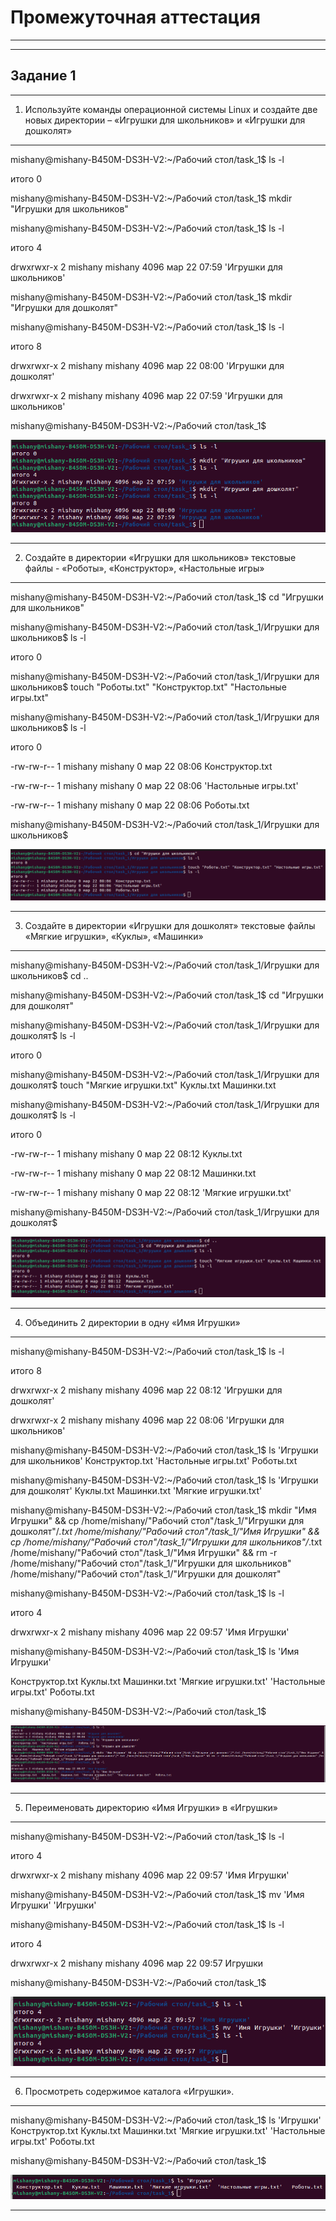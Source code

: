 # Промежуточная аттестация
___
___ 

## Задание 1

***

1)   Используйте команды операционной системы Linux и создайте две новых директории – «Игрушки для школьников» и «Игрушки для дошколят»

***
mishany@mishany-B450M-DS3H-V2:~/Рабочий стол/task_1$ ls -l

итого 0

mishany@mishany-B450M-DS3H-V2:~/Рабочий стол/task_1$ mkdir "Игрушки для школьников"

mishany@mishany-B450M-DS3H-V2:~/Рабочий стол/task_1$ ls -l

итого 4

drwxrwxr-x 2 mishany mishany 4096 мар 22 07:59 'Игрушки для школьников'

mishany@mishany-B450M-DS3H-V2:~/Рабочий стол/task_1$ mkdir "Игрушки для дошколят"

mishany@mishany-B450M-DS3H-V2:~/Рабочий стол/task_1$ ls -l

итого 8

drwxrwxr-x 2 mishany mishany 4096 мар 22 08:00 'Игрушки для дошколят'

drwxrwxr-x 2 mishany mishany 4096 мар 22 07:59 'Игрушки для школьников'

mishany@mishany-B450M-DS3H-V2:~/Рабочий стол/task_1$

![создание двух новых директории – «Игрушки для школьников» и «Игрушки для дошколят»](image/1.png)

***

2)   Создайте в директории «Игрушки для школьников» текстовые файлы - «Роботы», «Конструктор», «Настольные игры»
***
mishany@mishany-B450M-DS3H-V2:~/Рабочий стол/task_1$ cd "Игрушки для школьников"

mishany@mishany-B450M-DS3H-V2:~/Рабочий стол/task_1/Игрушки для школьников$ ls -l

итого 0

mishany@mishany-B450M-DS3H-V2:~/Рабочий стол/task_1/Игрушки для школьников$ touch "Роботы.txt" "Конструктор.txt" "Настольные игры.txt"

mishany@mishany-B450M-DS3H-V2:~/Рабочий стол/task_1/Игрушки для школьников$ ls -l

итого 0

-rw-rw-r-- 1 mishany mishany 0 мар 22 08:06  Конструктор.txt

-rw-rw-r-- 1 mishany mishany 0 мар 22 08:06 'Настольные игры.txt'

-rw-rw-r-- 1 mishany mishany 0 мар 22 08:06  Роботы.txt

mishany@mishany-B450M-DS3H-V2:~/Рабочий стол/task_1/Игрушки для школьников$ 

![Создание в директории «Игрушки для школьников» текстовые файлы - «Роботы», «Конструктор», «Настольные игры»Alt text](image/2.png)

***

3)    Создайте в директории «Игрушки для дошколят» текстовые файлы «Мягкие игрушки», «Куклы», «Машинки»

***
mishany@mishany-B450M-DS3H-V2:~/Рабочий стол/task_1/Игрушки для школьников$ cd ..

mishany@mishany-B450M-DS3H-V2:~/Рабочий стол/task_1$ cd "Игрушки для дошколят"

mishany@mishany-B450M-DS3H-V2:~/Рабочий стол/task_1/Игрушки для дошколят$ ls -l

итого 0

mishany@mishany-B450M-DS3H-V2:~/Рабочий стол/task_1/Игрушки для дошколят$ touch "Мягкие игрушки.txt" Куклы.txt Машинки.txt

mishany@mishany-B450M-DS3H-V2:~/Рабочий стол/task_1/Игрушки для дошколят$ ls -l

итого 0

-rw-rw-r-- 1 mishany mishany 0 мар 22 08:12  Куклы.txt

-rw-rw-r-- 1 mishany mishany 0 мар 22 08:12  Машинки.txt

-rw-rw-r-- 1 mishany mishany 0 мар 22 08:12 'Мягкие игрушки.txt'

mishany@mishany-B450M-DS3H-V2:~/Рабочий стол/task_1/Игрушки для дошколят$ 

![Создание в директории «Игрушки для дошколят» текстовые файлы «Мягкие игрушки», «Куклы», «Машинки»](image/3.png)

***

4)   Объединить 2 директории в одну «Имя Игрушки»

***

mishany@mishany-B450M-DS3H-V2:~/Рабочий стол/task_1$ ls -l

итого 8

drwxrwxr-x 2 mishany mishany 4096 мар 22 08:12 'Игрушки для дошколят'

drwxrwxr-x 2 mishany mishany 4096 мар 22 08:06 'Игрушки для школьников'

mishany@mishany-B450M-DS3H-V2:~/Рабочий стол/task_1$ ls 
'Игрушки для школьников' Конструктор.txt  'Настольные игры.txt'   Роботы.txt

mishany@mishany-B450M-DS3H-V2:~/Рабочий стол/task_1$ ls 
'Игрушки для дошколят' Куклы.txt   Машинки.txt  'Мягкие игрушки.txt'

mishany@mishany-B450M-DS3H-V2:~/Рабочий стол/task_1$ mkdir "Имя Игрушки" && cp /home/mishany/"Рабочий стол"/task_1/"Игрушки для дошколят"/*.txt /home/mishany/"Рабочий стол"/task_1/"Имя Игрушки" && cp /home/mishany/"Рабочий стол"/task_1/"Игрушки для школьников"/*.txt /home/mishany/"Рабочий стол"/task_1/"Имя Игрушки" && rm -r /home/mishany/"Рабочий стол"/task_1/"Игрушки для школьников" /home/mishany/"Рабочий стол"/task_1/"Игрушки для дошколят"

mishany@mishany-B450M-DS3H-V2:~/Рабочий стол/task_1$ ls -l

итого 4

drwxrwxr-x 2 mishany mishany 4096 мар 22 09:57 'Имя Игрушки'

mishany@mishany-B450M-DS3H-V2:~/Рабочий стол/task_1$ ls 'Имя Игрушки' 

Конструктор.txt   Куклы.txt   Машинки.txt  'Мягкие игрушки.txt'  'Настольные игры.txt'   Роботы.txt

mishany@mishany-B450M-DS3H-V2:~/Рабочий стол/task_1$ 

![Объединение 2-х директорий в одну «Имя Игрушки»](image/4.png)

***

5)   Переименовать директорию «Имя Игрушки» в «Игрушки»
***

mishany@mishany-B450M-DS3H-V2:~/Рабочий стол/task_1$ ls -l

итого 4

drwxrwxr-x 2 mishany mishany 4096 мар 22 09:57 'Имя Игрушки'

mishany@mishany-B450M-DS3H-V2:~/Рабочий стол/task_1$ mv 'Имя Игрушки' 'Игрушки'

mishany@mishany-B450M-DS3H-V2:~/Рабочий стол/task_1$ ls -l

итого 4

drwxrwxr-x 2 mishany mishany 4096 мар 22 09:57 Игрушки

mishany@mishany-B450M-DS3H-V2:~/Рабочий стол/task_1$ 

![Переименование директории «Имя Игрушки» в «Игрушки»](image/5.png)
***

6)   Просмотреть содержимое каталога «Игрушки».
***

mishany@mishany-B450M-DS3H-V2:~/Рабочий стол/task_1$ ls 'Игрушки'
 Конструктор.txt   Куклы.txt   Машинки.txt  'Мягкие игрушки.txt'  'Настольные игры.txt'   Роботы.txt

mishany@mishany-B450M-DS3H-V2:~/Рабочий стол/task_1$ 

![Просмотр содержимого каталога «Игрушки»](image/6.png)
***